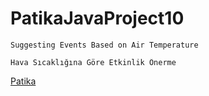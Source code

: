 # PatikaJavaProject10
```
Suggesting Events Based on Air Temperature
```

```
Hava Sıcaklığına Göre Etkinlik Önerme
```
[Patika](https://www.patika.dev)

